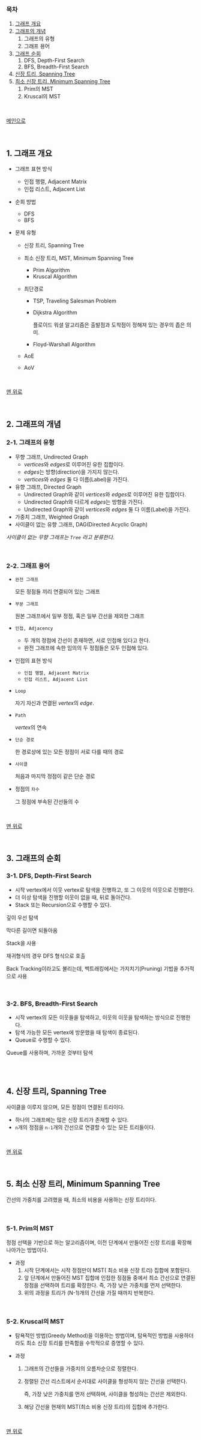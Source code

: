 ### 목차

1. [그래프 개요](#1-그래프-개요)
2. [그래프의 개념](#2-그래프의-개념)
   1. 그래프의 유형
   2. 그래프 용어
3. [그래프 순회](#3-그래프-순회)
   1. DFS, Depth-First Search
   2. BFS, Breadth-First Search
4. [신장 트리, Spanning Tree](#4-신장-트리-Spanning-Tree)
5. [최소 신장 트리, Minimum Spanning Tree](#5-최소-신장-트리-Minimum-Spanning-Tree)
   1. Prim의 MST
   2. Kruscal의 MST



<br>

<a href="https://github.com/jarvis08/Reminders">메인으로</a>

<br>

## 1. 그래프 개요

- 그래프 표현 방식 

  - 인접 행렬, Adjacent Matrix
  - 인접 리스트, Adjacent List

- 순회 방법 

  - DFS
  - BFS

- 문제 유형 

  - 신장 트리, Spanning Tree

  - 최소 신장 트리, MST, Minimum Spanning Tree 

    - Prim Algorithm
    - Kruscal Algorithm

  - 최단경로 

    - TSP, Traveling Salesman Problem

    - Dijkstra Algorithm

      플로이드 워셜 알고리즘은 출발점과 도착점이 정해져 있는 경우의 좁은 의미.

    - Floyd-Warshall Algorithm

  - AoE

  - AoV

<br>

<a href="#목차" style="text-align: right;">맨 위로</a>

<br>

## 2. 그래프의 **개념**

### 2-1. **그래프의 유형**

- 무향 그래프, Undirected Graph 
  - *vertices*와 *edges*로 이루어진 유한 집합이다.
  - *edges*는 방향(direction)을 가지지 않는다.
  - *vertices*와 *edges* 둘 다 이름(Label)을 가진다.
- 유향 그래프, Directed Graph 
  - Undirected Graph와 같이 *vertices*와 *edges*로 이루어진 유한 집합이다.
  - Undirected Graph와 다르게 *edges*는 방향을 가진다.
  - Undirected Graph와 같이 *vertices*와 *edges* 둘 다 이름(Label)을 가진다.
- 가중치 그래프, Weighted Graph
- 사이클이 없는 유향 그래프, DAG(Directed Acyclic Graph)

*사이클이 없는 무향 그래프는 `Tree` 라고 분류한다.*

<br>

### 2-2. **그래프 용어**

- `완전 그래프`

  모든 정점들 끼리 연결되어 있는 그래프

- `부분 그래프`

  원본 그래프에서 일부 정점, 혹은 일부 간선을 제외한 그래프

- `인접, Adjacency`

  - 두 개의 정점에 간선이 존재하면, 서로 인접해 있다고 한다.
  - 완전 그래프에 속한 임의의 두 정점들은 모두 인접해 있다.

- 인접의 표현 방식

  - `인접 행렬, Adjacent Matrix`
  - `인접 리스트, Adjacent List`

- `Loop`

  자기 자신과 연결된 *vertex*의 *edge*.

- `Path`

  *vertex*의 연속

- `단순 경로`

  한 경로상에 있는 모든 정점이 서로 다를 때의 경로

- `사이클`

  처음과 마지막 정점이 같은 단순 경로

- 정점의 `차수`

  그 정점에 부속된 간선들의 수

<br>

<a href="#목차" style="text-align: right;">맨 위로</a>

<br>

## 3. 그래프의 순회

### 3-1. DFS, Depth-First Search

- 시작 vertex에서 이웃 vertex로 탐색을 진행하고, 또 그 이웃의 이웃으로 진행한다.
- 더 이상 탐색을 진행할 이웃이 없을 때, 뒤로 돌아간다.
- Stack 또는 Recursion으로 수행할 수 있다.

깊이 우선 탐색

막다른 길이면 되돌아옴

Stack을 사용

재귀형식의 경우 DFS 형식으로 호출

Back Tracking이라고도 불리는데, 백트래킹에서는 가지치기(Pruning) 기법을 추가적으로 사용

<br>

### 3-2. BFS, Breadth-First Search

- 시작 vertex의 모든 이웃들을 탐색하고, 이웃의 이웃을 탐색하는 방식으로 진행한다.
- 탐색 가능한 모든 vertex에 방문했을 때 탐색이 종료된다.
- Queue로 수행할 수 있다.

Queue를 사용하며, 가까운 것부터 탐색

<br>

<br>

## 4. 신장 트리, Spanning Tree

사이클을 이루지 않으며, 모든 정점이 연결된 트리이다.

- 하나의 그래프에는 많은 신장 트리가 존재할 수 있다.
- `n`개의 정점을 `n-1`개의 간선으로 연결할 수 있는 모든 트리들이다.

<br>

<a href="#목차" style="text-align: right;">맨 위로</a>

<br>

## 5. 최소 신장 트리, Minimum Spanning Tree

간선의 가중치를 고려했을 때, 최소의 비용을 사용하는 신장 트리이다.

<br>

### 5-1. **Prim**의 MST

정점 선택을 기반으로 하는 알고리즘이며, 이전 단계에서 만들어진 신장 트리를 확장해 나아가는 방법이다.

- 과정 
  1. 시작 단계에서는 시작 정점만이 MST( 최소 비용 신장 트리) 집합에 포함된다.
  2. 앞 단계에서 만들어진 MST 집합에 인접한 정점들 중에서 최소 간선으로 연결된 정점을 선택하여 트리를 확장한다. 즉, 가장 낮은 가중치를 먼저 선택한다.
  3. 위의 과정을 트리가 (N-1)개의 간선을 가질 때까지 반복한다.

<br>

### 5-2. **Kruscal**의 MST

- 탐욕적인 방법(Greedy Method)을 이용하는 방법이며, 탐욕적인 방법을 사용하더라도 최소 신장 트리를 만족함을 수학적으로 증명할 수 있다.

- 과정 

  1. 그래프의 간선들을 가중치의 오름차순으로 정렬한다.

  2. 정렬된 간선 리스트에서 순서대로 사이클을 형성하지 않는 간선을 선택한다.

     즉, 가장 낮은 가중치를 먼저 선택하며, 사이클을 형성하는 간선은 제외한다.

  3. 해당 간선을 현재의 MST(최소 비용 신장 트리)의 집합에 추가한다.

<br>

<a href="#목차" style="text-align: right;">맨 위로</a>